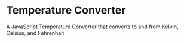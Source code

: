 # Temperature Converter
A JavaScript Temperature Converter that converts to and from Kelvin, Celsius, and Fahrenheit
